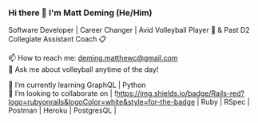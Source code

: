 ### Hi there 👋 I'm Matt Deming (He/Him)

Software Developer | Career Changer | Avid Volleyball Player 🏐 & Past D2 Collegiate Assistant Coach 📋

📫 How to reach me: deming.matthewc@gmail.com  
💬 Ask me about volleyball anytime of the day!  

🌱 I’m currently learning GraphQL | Python  
👯 I’m looking to collaborate on
| !https://img.shields.io/badge/Rails-red?logo=rubyonrails&logoColor=white&style=for-the-badge | Ruby | RSpec | Postman | Heroku | PostgresQL | 



<!--
**Deming-Matt/Deming-Matt** is a ✨ _special_ ✨ repository because its `README.md` (this file) appears on your GitHub profile.

Here are some ideas to get you started:

- 🔭 I’m currently working on ...
- 🌱 I’m currently learning ...
- 👯 I’m looking to collaborate on ...
- 🤔 I’m looking for help with ...
- 💬 Ask me about ...
- 📫 How to reach me: ...
- 😄 Pronouns: ...
- ⚡ Fun fact: ...
-->
